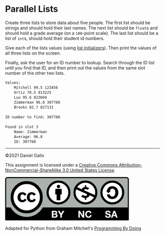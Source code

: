 # Parallel Lists

Create three lists to store data about five people. The first list should be strings and should hold their last names. The next list should be `float`s and should hold a grade average (on a `100`-point scale). The last list should be a list of `int`s, should hold their student id numbers.


Give each of the lists values (using [list initializers](150-giving-a-list-a-bunch-of-values-at-once.html)). Then print the values of all three lists on the screen.


Finally, ask the user for an ID number to lookup. Search through the ID list until you find that ID, and then print out the values from the same slot number of the other two lists.



```
Values:
	Mitchell 99.5 123456
	Ortiz 78.5 813225
	Luu 95.6 823669
	Zimmerman 96.8 307760
	Brooks 82.7 827131
	
ID number to find: 307760

Found in slot 3
	Name: Zimmerman
	Average: 96.8
	ID: 307760

```

---


©2021 Daniel Gallo


This assignment is licensed under a
[Creative Commons Attribution-NonCommercial-ShareAlike 3.0 United States License](https://creativecommons.org/licenses/by-nc-sa/3.0/us/deed.en_US).  

![Creative Commons License](images/by-nc-sa.png)





Adapted for Python from Graham Mitchell's [Programming By Doing](https://programmingbydoing.com/)
